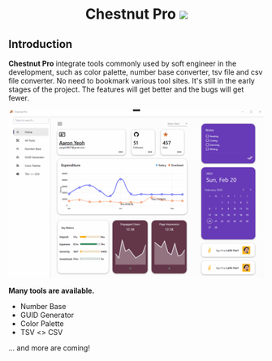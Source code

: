 <h1 align="center"> Chestnut Pro <img src="https://raw.githubusercontent.com/LyricYang/Chestnut-Pro/main/Chestnut%20Pro/Assets/chestnut.ico"></h1>

## Introduction

**Chestnut Pro** integrate tools commonly used by soft engineer in the development, such as color palette, number base converter, tsv file and csv file converter. No need to bookmark various tool sites. It's still in the early stages of the project. The features will get better and the bugs will get fewer.

![Overview](https://raw.githubusercontent.com/LyricYang/Chestnut-Pro/main/overview.gif)

**Many tools are available.**

  - Number Base
  - GUID Generator
  - Color Palette
  - TSV <> CSV

... and more are coming!